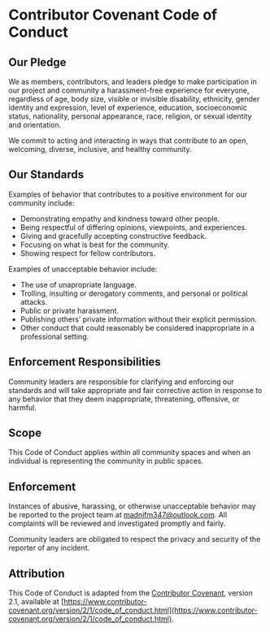 # Contributor Covenant Code of Conduct

## Our Pledge

We as members, contributors, and leaders pledge to make participation in our project and community a harassment-free experience for everyone, regardless of age, body size, visible or invisible disability, ethnicity, gender identity and expression, level of experience, education, socioeconomic status, nationality, personal appearance, race, religion, or sexual identity and orientation.

We commit to acting and interacting in ways that contribute to an open, welcoming, diverse, inclusive, and healthy community.

## Our Standards

Examples of behavior that contributes to a positive environment for our community include:

- Demonstrating empathy and kindness toward other people.
- Being respectful of differing opinions, viewpoints, and experiences.
- Giving and gracefully accepting constructive feedback.
- Focusing on what is best for the community.
- Showing respect for fellow contributors.

Examples of unacceptable behavior include:

- The use of unapropriate language.
- Trolling, insulting or derogatory comments, and personal or political attacks.
- Public or private harassment.
- Publishing others’ private information without their explicit permission.
- Other conduct that could reasonably be considered inappropriate in a professional setting.

## Enforcement Responsibilities

Community leaders are responsible for clarifying and enforcing our standards and will take appropriate and fair corrective action in response to any behavior that they deem inappropriate, threatening, offensive, or harmful.

## Scope

This Code of Conduct applies within all community spaces and when an individual is representing the community in public spaces.

## Enforcement

Instances of abusive, harassing, or otherwise unacceptable behavior may be reported to the project team at [madnifm347@outlook.com](mailto:madnifm347@outlook.com). All complaints will be reviewed and investigated promptly and fairly.

Community leaders are obligated to respect the privacy and security of the reporter of any incident.

## Attribution

This Code of Conduct is adapted from the [Contributor Covenant](https://www.contributor-covenant.org/), version 2.1, available at [https://www.contributor-covenant.org/version/2/1/code_of_conduct.html](https://www.contributor-covenant.org/version/2/1/code_of_conduct.html).